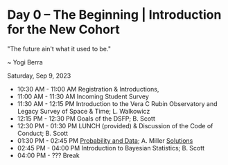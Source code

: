 # Day 0 – The Beginning | Introduction for the New Cohort

"The future ain't what it used to be."

~ Yogi Berra

Saturday, Sep 9, 2023 

* 10:30 AM - 11:00 AM Registration & Introductions,
* 11:00 AM - 11:30 AM Incoming Student Survey 
* 11:30 AM - 12:15 PM Introduction to the Vera C Rubin Observatory and Legacy Survey of Space & Time; L. Walkowicz
* 12:15 PM - 12:30 PM Goals of the DSFP; B. Scott
* 12:30 PM - 01:30 PM LUNCH (provided) & Discussion of the Code of Conduct; B. Scott
* 01:30 PM - 02:45 PM [Probability and Data](./ProbabilityAndData.ipynb); A. Miller [Solutions](./ProbabilityAndDataSolutions.ipynb)
* 02:45 PM - 04:00 PM Introduction to Bayesian Statistics; B. Scott
* 04:00 PM - ??? Break
